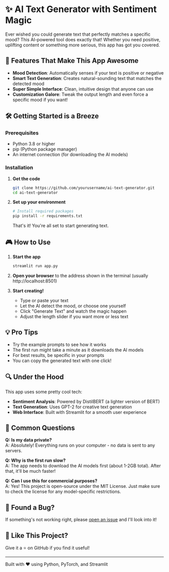# ✨ AI Text Generator with Sentiment Magic

Ever wished you could generate text that perfectly matches a specific mood? This AI-powered tool does exactly that! Whether you need positive, uplifting content or something more serious, this app has got you covered.

## 🚀 Features That Make This App Awesome

- **Mood Detection**: Automatically senses if your text is positive or negative
- **Smart Text Generation**: Creates natural-sounding text that matches the detected mood
- **Super Simple Interface**: Clean, intuitive design that anyone can use
- **Customization Galore**: Tweak the output length and even force a specific mood if you want!

## 🛠️ Getting Started is a Breeze

### Prerequisites
- Python 3.8 or higher
- pip (Python package manager)
- An internet connection (for downloading the AI models)

### Installation

1. **Get the code**
   ```bash
   git clone https://github.com/yourusername/ai-text-generator.git
   cd ai-text-generator
   ```

2. **Set up your environment**
   ```bash
   # Install required packages
   pip install -r requirements.txt
   ```
   
   That's it! You're all set to start generating text.

## 🎮 How to Use

1. **Start the app**
   ```bash
   streamlit run app.py
   ```

2. **Open your browser** to the address shown in the terminal (usually http://localhost:8501)

3. **Start creating!**
   - Type or paste your text
   - Let the AI detect the mood, or choose one yourself
   - Click "Generate Text" and watch the magic happen
   - Adjust the length slider if you want more or less text

## 💡 Pro Tips

- Try the example prompts to see how it works
- The first run might take a minute as it downloads the AI models
- For best results, be specific in your prompts
- You can copy the generated text with one click!

## 🔍 Under the Hood

This app uses some pretty cool tech:
- **Sentiment Analysis**: Powered by DistilBERT (a lighter version of BERT)
- **Text Generation**: Uses GPT-2 for creative text generation
- **Web Interface**: Built with Streamlit for a smooth user experience

## 🤔 Common Questions

**Q: Is my data private?**  
A: Absolutely! Everything runs on your computer - no data is sent to any servers.

**Q: Why is the first run slow?**  
A: The app needs to download the AI models first (about 1-2GB total). After that, it'll be much faster!

**Q: Can I use this for commercial purposes?**  
A: Yes! This project is open-source under the MIT License. Just make sure to check the license for any model-specific restrictions.

## 🐛 Found a Bug?

If something's not working right, please [open an issue](https://github.com/yourusername/ai-text-generator/issues) and I'll look into it!

## 🌟 Like This Project?

Give it a ⭐ on GitHub if you find it useful!

---

Built with ❤️ using Python, PyTorch, and Streamlit
